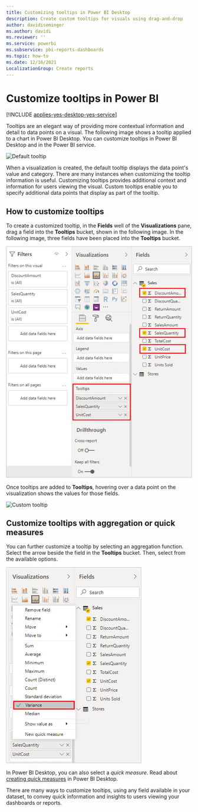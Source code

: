 ```yaml
---
title: Customizing tooltips in Power BI Desktop
description: Create custom tooltips for visuals using drag-and-drop
author: davidiseminger
ms.author: davidi
ms.reviewer: ''
ms.service: powerbi
ms.subservice: pbi-reports-dashboards
ms.topic: how-to
ms.date: 12/16/2021
LocalizationGroup: Create reports
---
```

# Customize tooltips in Power BI

[!INCLUDE [applies-yes-desktop-yes-service](../includes/applies-yes-desktop-yes-service.md)]

Tooltips are an elegant way of providing more contextual information and detail to data points on a visual. The following image shows a tooltip applied to a chart in Power BI Desktop. You can customize tooltips in Power BI Desktop and in the Power BI service.

![Default tooltip](media/desktop-custom-tooltips/custom-tooltips-1.png)

When a visualization is created, the default tooltip displays the data point's value and category. There are many instances when customizing the tooltip information is useful. Customizing tooltips provides additional context and information for users viewing the visual. Custom tooltips enable you to specify additional data points that display as part of the tooltip.

## How to customize tooltips

To create a customized tooltip, in the **Fields** well of the **Visualizations** pane, drag a field into the **Tooltips** bucket, shown in the following image. In the following image, three fields have been placed into the **Tooltips** bucket.

![Adding tooltip fields](media/desktop-custom-tooltips/custom-tooltips-2.png)

Once tooltips are added to **Tooltips**, hovering over a data point on the visualization shows the values for those fields.

![Custom tooltip](media/desktop-custom-tooltips/custom-tooltips-3.png)

## Customize tooltips with aggregation or quick measures

You can further customize a tooltip by selecting an aggregation function. Select the arrow beside the field in the **Tooltips** bucket. Then, select from the available options.

![Tooltip with quick measure](media/desktop-custom-tooltips/custom-tooltips-4.png)

In Power BI Desktop, you can also select a *quick measure*. Read about [creating quick measures](../transform-model/desktop-quick-measures.md) in Power BI Desktop.

There are many ways to customize tooltips, using any field available in your dataset, to convey quick information and insights to users viewing your dashboards or reports.
